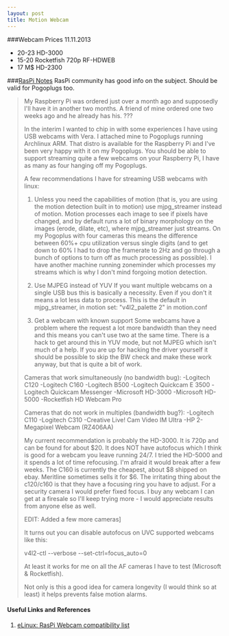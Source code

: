 ```yaml
---
layout: post
title: Motion Webcam
---
```


###Webcam Prices
11.11.2013
- 20-23 HD-3000 
- 15-20 Rocketfish 720p RF-HDWEB
- 17 M$ HD-2300

###[RasPi Notes](http://forum.micasaverde.com/index.php?topic=9104.15)
RasPi community has good info on the subject. Should be valid for Pogoplugs too.

> My Raspberry Pi was ordered just over a month ago and supposedly I'll have it in another two months. A friend of mine ordered one two weeks ago and he already has his.  ???
>
>In the interim I wanted to chip in with some experiences I have using USB webcams with Vera. I attached mine to Pogoplugs running Archlinux ARM. That distro is available for the Raspberry Pi and I've been very happy with it on my Pogoplugs. You should be able to support streaming quite a few webcams on your Raspberry Pi, I have as many as four hanging off my Pogoplugs.
>
>A few recommendations I have for streaming USB webcams with linux:
>
>1. Unless you need the capabilities of motion (that is, you are using the motion detection built in to motion) use mjpg_streamer instead of motion. Motion processes each image to see if pixels have changed, and by default runs a lot of binary morphology on the images (erode, dilate, etc), where mjpg_streamer just streams. On my Pogoplus with four cameras this means the difference between 60%+ cpu utilization versus single digits (and to get down to 60% I had to drop the framerate to 2Hz and go through a bunch of options to turn off as much processing as possible). I have another machine running zoneminder which processes my streams which is why I don't mind forgoing motion detection.
>
>2. Use MJPEG instead of YUV
>If you want multiple webcams on a single USB bus this is basically a necessity. Even if you don't it means a lot less data to process. This is the default in mjpg_streamer, in motion set: "v4l2_palette 2" in motion.conf
>
>3. Get a webcam with known support
>Some webcams have a problem where the request a lot more bandwidth than they need and this means you can't use two at the same time. There is a hack to get around this in YUV mode, but not MJPEG which isn't much of a help. If you are up for hacking the driver yourself it should be possible to skip the BW check and make these work anyway, but that is quite a bit of work.
>
>Cameras that work simultaneously (no bandwidth bug):
>-Logitech C120
>-Logitech C160
>-Logitech B500
>-Logitech Quickcam E 3500
>-Logitech Quickcam Messenger
>-Microsoft HD-3000
>-Microsoft HD-5000
>-Rocketfish HD Webcam Pro
>
>Cameras that do not work in multiples (bandwidth bug?):
-Logitech C110
-Logitech C310
-Creative Live! Cam Video IM Ultra
-HP 2-Megapixel Webcam (RZ406AA)
>
> My current recommendation is probably the HD-3000. It is 720p and can be found for about $20. It does NOT have autofocus which I think is good for a webcam you leave running 24/7. I tried the HD-5000 and it spends a lot of time refocusing. I'm afraid it would break after a few weeks. The C160 is currently the cheapest, about $8 shipped on ebay. Meritline sometimes sells it for $6. The irritating thing about the c120/c160 is that they have a focusing ring you have to adjust. For a security camera I would prefer fixed focus. I buy any webcam I can get at a firesale so I'll keep trying more - I would appreciate results from anyone else as well.
>
>EDIT: Added a few more cameras]
>
>It turns out you can disable autofocus on UVC supported webcams like this:
>
>v4l2-ctl --verbose --set-ctrl=focus_auto=0
>
>At least it works for me on all the AF cameras I have to test (Microsoft & Rocketfish).
>
>Not only is this a good idea for camera longevity (I would think so at least) it helps prevents false motion alarms.

#### Useful Links and References
1. [eLinux: RasPi Webcam compatibility list](http://elinux.org/RPi_USB_Webcams)

